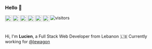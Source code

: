 ### Hello 👋

<a href="https://twitter.com/luciengeorge16" target="_blank">
  <img align="left" alt="Lucien George | Twitter" width="22px" src="https://simpleicons.org/icons/twitter.svg" />
</a>
<a href="https://www.linkedin.com/in/luciengeorge/" target="_blank">
  <img align="left" alt="Lucien George's LinkdeIn" width="22px" src="https://simpleicons.org/icons/linkedin.svg" />
</a>
<a href="https://www.github.com/lucien-george" target="_blank">
  <img align="left" alt="Lucien George's email" width="22px" src="https://simpleicons.org/icons/github.svg" />
</a>
<a href="https://www.instagram.com/luciengeorge/" target="_blank">
  <img align="left" alt="Lucien George's Instagram" width="22px" src="https://simpleicons.org/icons/instagram.svg"/>
</a>
<a href="https://www.facebook.com/luciengeorge" target="_blank">
  <img align="left" alt="Lucien George's Facebook" width="22px" src="https://simpleicons.org/icons/facebook.svg"/>
</a>
<a href="mailto:luciengeorge95@gmail.com" target="_blank">
  <img align="left" alt="Lucien George's Email" width="22px" src="https://simpleicons.org/icons/gmail.svg"/>
</a>

![visitors](https://visitor-badge.glitch.me/badge?page_id=lucien-george.lucien-george)

<br />

Hi, I'm **Lucien**, a Full Stack Web Developer from Lebanon 🇱🇧 Currently working for [@lewagon](https://www.lewagon.com)
